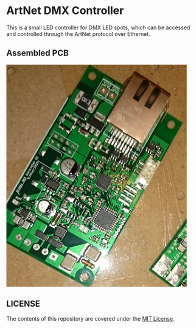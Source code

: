 # ArtNet DMX Controller
This is a small LED controller for DMX LED spots, which can be accessed and controlled through the ArtNet protocol over Ethernet.

## Assembled PCB
![Assembled PCB](./doc/PCB.png)

##  LICENSE
The contents of this repository are covered under the [MIT License](./LICENSE).
